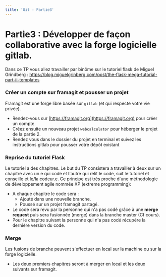 ```yaml
---
title: 'Git - Partie3'
---
```


# Partie3 : Développer de façon collaborative avec la forge logicielle gitlab.

Dans ce TP vous allez travailler par binôme sur le tutoriel flask de Miguel Grindberg : https://blog.miguelgrinberg.com/post/the-flask-mega-tutorial-part-ii-templates

### Créer un compte sur framagit et pousser un projet

Framagit est une forge libre basée sur `gitlab` (et qui respecte votre vie privée).

- Rendez-vous sur [https://framagit.org](https://framagit.org) pour créer un compte.
- Créez ensuite un nouveau projet `webcalculator` pour héberger le projet de la partie 2.
- Rendez vous dans le dossier du projet en terminal et suivez les instructions gitlab pour pousser votre dépôt existant

### Reprise du tutoriel Flask

Le tutoriel a des chapitres. Le but du TP consistera a travailler à deux sur un chapitre avec un.e qui code et l'autre qui relit le code, suit le tutoriel et conseille et le/la codeur.e. Ce principe est très proche d'une méthodologie de développement agile nommée XP (extreme programming):

- A chaque chapitre le code sera :
	- Ajouté dans une nouvelle branche.
	- Poussé sur un projet framagit partagé.
- Le code sera revu par la personne qui n'a pas codé grâce à une **merge request** puis sera fusionnée (merge) dans la branche master (Cf cours).
- Pour le chapitre suivant la personne qui n'a pas codé récupère la dernière version du code.

### Merge

Les fusions de branche peuvent s'effectuer en local sur la machine ou sur la forge logicielle.

- Les deux premiers chapitres seront à merger en local et les deux suivants sur framagit.